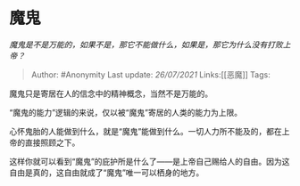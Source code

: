 # 魔鬼
*魔鬼是不是万能的，如果不是，那它不能做什么，如果是，那它为什么没有打败上帝？*

> Author: #Anonymity 
> Last update: *26/07/2021* 
> Links:[[恶魔]]
> Tags:  

魔鬼只是寄居在人的信念中的精神概念，当然不是万能的。

“魔鬼的能力”逻辑的来说，仅以被“魔鬼”寄居的人类的能力为上限。

心怀鬼胎的人能做到什么，就是“魔鬼”能做到什么。一切人力所不能及的，都在上帝的直接照顾之下。

这样你就可以看到“魔鬼”的庇护所是什么了——是上帝自己赐给人的自由。因为这自由是真的，这自由就成了“魔鬼”唯一可以栖身的地方。

  
